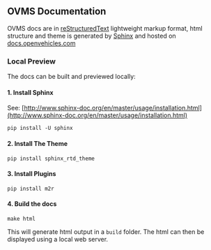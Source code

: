 ## OVMS Documentation

OVMS docs are in [reStructuredText](https://en.wikipedia.org/wiki/ReStructuredText) lightweight markup format, html structure and theme is generated by [Sphinx](http://www.sphinx-doc.org) and hosted on [docs.openvehicles.com](http://docs.openvehicles.com)

### Local Preview

The docs can be built and previewed locally:

#### 1. Install Sphinx

See: [http://www.sphinx-doc.org/en/master/usage/installation.html](http://www.sphinx-doc.org/en/master/usage/installation.html)

`pip install -U sphinx`

#### 2. Install The Theme

`pip install sphinx_rtd_theme`

#### 3. Install Plugins

`pip install m2r`

#### 4. Build the docs

`make html`

This will generate html output in a `build` folder. The html can then be displayed using a local web server.
